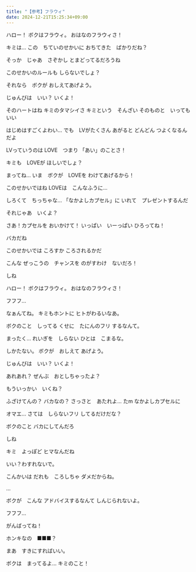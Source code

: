 ```yaml
---
title: "【参考】フラウィ"
date: 2024-12-21T15:25:34+09:00
---
```

ハロー！
ボクはフラウィ。
おはなのフラウィさ！

キミは…
この　ちていのせかいに
おちてきた　ばかりだね？

そっか　じゃあ　さぞかし
とまどってるだろうね

このせかいのルールも
しらないでしょ？

それなら　ボクが
おしえてあげよう。

じゅんびは　いい？
いくよ！


そのハートはね
キミのタマシイさ
キミという　そんざい
そのものと　いってもいい

はじめはすごくよわい…
でも　LVがたくさん
あがると どんどん
つよくなるんだよ

LVっていうのは
LOVE　つまり
「あい」のことさ！

キミも　LOVEが
ほしいでしょ？

まってね…
いま　ボクが　LOVEを
わけてあげるから！

このせかいではね
LOVEは　こんなふうに…

しろくて　ちっちゃな…
「なかよしカプセル」に
いれて　プレゼントするんだ

それじゃあ　いくよ？

さあ！カプセルを
おいかけて！
いっぱい　いーっぱい
ひろってね！

バカだね

このせかいでは
ころすか
ころされるかだ

こんな
ぜっこうの　チャンスを
のがすわけ　ないだろ！

しね



ハロー！
ボクはフラウィ。
おはなのフラウィさ！

フフフ…

なぁんてね。
キミもホントに
ヒトがわるいなあ。

ボクのこと　しってる
くせに　たにんのフリ
するなんて。

まったく…
れいぎを　しらない
ひとは　こまるな。

しかたない。
ボクが　おしえて
あげよう。

じゅんびは　いい？
いくよ！


あれあれ？
ぜんぶ　おとしちゃったよ？

もういっかい　いくね？

ふざけてんの？
バカなの？
さっさと　あたれよ…
たm
なかよしカプセルに

オマエ…
さては　しらないフリ
してるだけだな？

ボクのこと
バカにしてんだろ

しね


キミ　よっぽど
ヒマなんだね


いい？わすれないで。

こんかいは
だれも　ころしちゃ
ダメだからね。

…

ボクが　こんな
アドバイスするなんて
しんじられないよ。

フフフ…

がんばってね！


ホンキなの　■■■？

まあ　すきにすればいい。

ボクは　まってるよ…
キミのこと！
